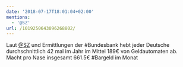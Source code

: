 ```yaml
---
date: '2018-07-17T18:01:04+02:00'
mentions:
  - '@SZ'
url: /1019250643096268802/
---
```

Laut [@SZ](https://twitter.com/@SZ) und Ermittlungen der #Bundesbank hebt jeder Deutsche durchschnittlich 42 mal im Jahr im Mittel 189€ von Geldautomaten ab. Macht pro Nase insgesamt 661.5€ #Bargeld im Monat
